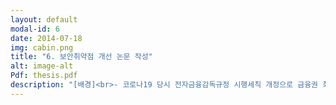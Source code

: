 ```yaml
---
layout: default
modal-id: 6
date: 2014-07-18
img: cabin.png
title: "6. 보안취약점 개선 논문 작성"
alt: image-alt
Pdf: thesis.pdf
description: "[배경]<br>- 코로나19 당시 전자금융감독규정 시행세칙 개정으로 금융권 최초로 내부시스템 연계 VDI기반 재택시스템 오픈 및 운영<br> - 관련 레퍼런스 없이 긴급하게 도입하다 보니 각종 성능 및 보안 이슈 발생<br>- 금융보안원 재택근무 보안 안내서가 발간 되었으나, 타 기관의 경우 보안사고가 꾸준히 발생<br><br><br>[해결]<br>- 이에 각종 규정 및 지침 그리고 실제 시스템의 현황을 파악하여 보안 취약점 개선에 대한 연구 논문 작성<br>- 사용자 PC에서 VPN 접속 시 외부 인터넷을 차단해야만 하는데, 사용자 PC에서 VM을 띄워놓고 또 다시 VM 내에서 VPN을 접속하는 경우 물리 PC의 외부 인터넷 차단이 불가<br>- 이에 따라 가상머신 탐지 절차가 추가된 인증모델 등 제안"
---
```

